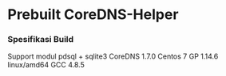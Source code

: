 # Prebuilt CoreDNS-Helper
### Spesifikasi Build

Support modul pdsql + sqlite3
CoreDNS 1.7.0
Centos 7
GP 1.14.6 linux/amd64
GCC 4.8.5
